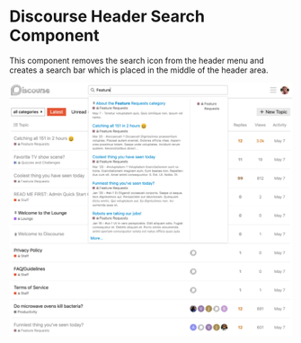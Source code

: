 # Discourse Header Search Component
This component removes the search icon from the header menu and creates a search bar which is placed in the middle of the header area.

![docs card filter preview](./readme-assets/example.png)
